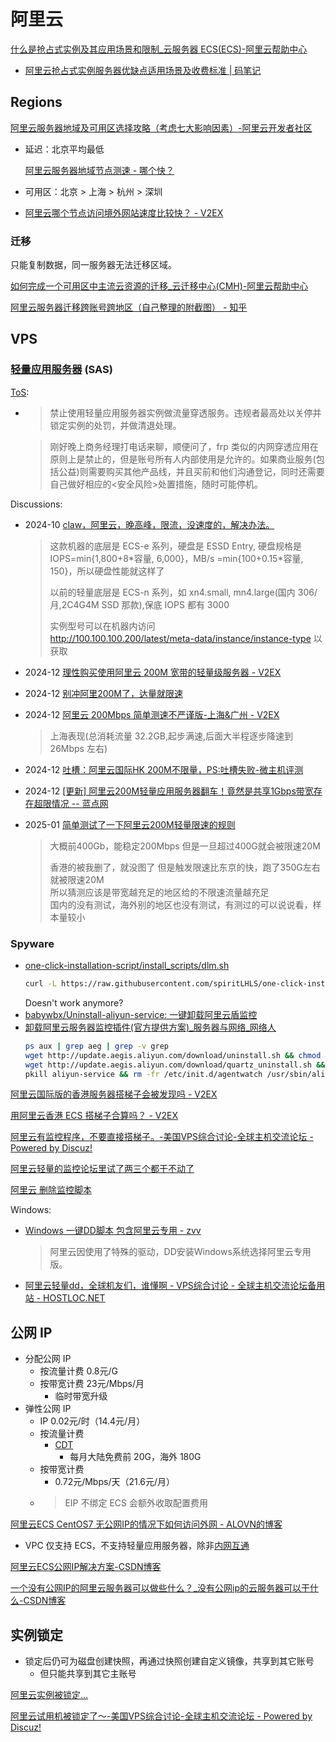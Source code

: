 # 阿里云
[什么是抢占式实例及其应用场景和限制\_云服务器 ECS(ECS)-阿里云帮助中心](https://help.aliyun.com/zh/ecs/user-guide/overview-4)
- [阿里云抢占式实例服务器优缺点适用场景及收费标准 | 码笔记](https://www.mabiji.com/aliyun/qiangzhanshi.html)

## Regions
[阿里云服务器地域及可用区选择攻略（考虑七大影响因素）-阿里云开发者社区](https://developer.aliyun.com/article/877665)
- 延迟：北京平均最低

  [阿里云服务器地域节点测速 - 哪个快？](http://aliyun.nagekuai.com/)

- 可用区：北京 > 上海 > 杭州 > 深圳

- [阿里云哪个节点访问境外网站速度比较快？ - V2EX](https://jp.v2ex.com/t/262423)

### 迁移
只能复制数据，同一服务器无法迁移区域。

[如何完成一个可用区中主流云资源的迁移\_云迁移中心(CMH)-阿里云帮助中心](https://help.aliyun.com/zh/cmh/getting-started/alibaba-cloud-cross-region-migration)

[阿里云服务器迁移跨账号跨地区（自己整理的附截图） - 知乎](https://zhuanlan.zhihu.com/p/438744106)

## VPS
### [轻量应用服务器](https://www.aliyun.com/product/swas) (SAS)
[ToS](https://help.aliyun.com/zh/simple-application-server/product-overview/usage-notes):
- > 禁止使用轻量应用服务器实例做流量穿透服务。违规者最高处以关停并锁定实例的处罚，并做清退处理。

  > 刚好晚上商务经理打电话来聊，顺便问了，frp 类似的内网穿透应用在原则上是禁止的，但是账号所有人内部使用是允许的。如果商业服务(包括公益)则需要购买其他产品线，并且买前和他们沟通登记，同时还需要自己做好相应的<安全风险>处置措施，随时可能停机。

Discussions:
- 2024-10 [claw，阿里云，晚高峰，限流，没速度的，解决办法。](https://www.nodeseek.com/post-184914-1)

  > 这款机器的底层是 ECS-e 系列，硬盘是 ESSD Entry, 硬盘规格是 IOPS=min{1,800+8\*容量, 6,000}，MB/s =min{100+0.15\*容量, 150}，所以硬盘性能就这样了
  > 
  > 以前的轻量底层是 ECS-n 系列，如 xn4.small, mn4.large(国内 306/月,2C4G4M SSD 那款),保底 IOPS 都有 3000
  > 
  > 实例型号可以在机器内访问  
  > http://100.100.100.200/latest/meta-data/instance/instance-type
  > 以获取
- 2024-12 [理性购买使用阿里云 200M 宽带的轻量级服务器 - V2EX](https://v2ex.com/t/1100927)
- 2024-12 [别冲阿里200M了，达量就限速](https://www.nodeseek.com/post-229026-1)
- 2024-12 [阿里云 200Mbps 简单测速不严谨版-上海&广州 - V2EX](https://v2ex.com/t/1100674)

  > 上海表现(总消耗流量 32.2GB,起步满速,后面大半程逐步降速到 26Mbps 左右)
- 2024-12 [吐槽：阿里云国际HK 200M不限量，PS:吐槽失败-微主机评测](https://www.vpsv.net/2024/12/31/%E5%90%90%E6%A7%BD%EF%BC%9A%E9%98%BF%E9%87%8C%E4%BA%91%E5%9B%BD%E9%99%85hk-200m%E4%B8%8D%E9%99%90%E9%87%8F%EF%BC%8Cps%E5%90%90%E6%A7%BD%E5%A4%B1%E8%B4%A5/)
- 2024-12 [\[更新\] 阿里云200M轻量应用服务器翻车！竟然是共享1Gbps带宽存在超限情况 -- 蓝点网](https://www.landiannews.com/archives/107317.html)
- 2025-01 [简单测试了一下阿里云200M轻量限速的规则](https://www.nodeseek.com/post-243119-1)

  > 大概前400Gb，能稳定200Mbps 但是一旦超过400G就会被限速20M
  > 
  > 香港的被我删了，就没图了 但是触发限速比东京的快，跑了350G左右就被限速20M  
  > 所以猜测应该是带宽越充足的地区给的不限速流量越充足  
  > 国内的没有测试，海外别的地区也没有测试，有测过的可以说说看，样本量较小

### Spyware
- [one-click-installation-script/install\_scripts/dlm.sh](https://github.com/spiritLHLS/one-click-installation-script/blob/main/install_scripts/dlm.sh)
  ```sh
  curl -L https://raw.githubusercontent.com/spiritLHLS/one-click-installation-script/main/install_scripts/dlm.sh -o dlm.sh && chmod +x dlm.sh && bash dlm.sh
  ```
  Doesn't work anymore?
- [babywbx/Uninstall-aliyun-service: 一键卸载阿里云盾监控](https://github.com/babywbx/Uninstall-aliyun-service)
- [卸载阿里云服务器监控插件(官方提供方案)\_服务器与网络\_网络人](https://www.55mx.com/post/235)
  ```sh
  ps aux | grep aeg | grep -v grep
  wget http://update.aegis.aliyun.com/download/uninstall.sh && chmod +x uninstall.sh && ./uninstall.sh
  wget http://update.aegis.aliyun.com/download/quartz_uninstall.sh && chmod +x quartz_uninstall.sh && ./quartz_uninstall.sh
  pkill aliyun-service && rm -fr /etc/init.d/agentwatch /usr/sbin/aliyun-service && rm -rf /usr/local/aegis*
  ```

[阿里云国际版的香港服务器搭梯子会被发现吗 - V2EX](https://v2ex.com/t/845153)

[用阿里云香港 ECS 搭梯子合算吗？ - V2EX](https://v2ex.com/t/533407)

[阿里云有监控程序，不要直接搭梯子。-美国VPS综合讨论-全球主机交流论坛 - Powered by Discuz!](https://hostloc.com/thread-379734-1-1.html)

[阿里云轻量的监控论坛里试了两三个都干不动了](https://www.nodeseek.com/post-153945-1)

[阿里云 删除监控脚本](https://www.nodeseek.com/post-110037-1)

Windows:
- [Windows 一键DD脚本 包含阿里云专用 - zvv](https://zvv.me/z/2100.html)

  > 阿里云因使用了特殊的驱动，DD安装Windows系统选择阿里云专用版。
- [阿里云轻量dd，全球机友们，谁懂啊 - VPS综合讨论 - 全球主机交流论坛备用站 - HOSTLOC.NET](https://www.hostloc.net/thread-261532-1-1.html)

## 公网 IP
- 分配公网 IP
  - 按流量计费 0.8元/G
  - 按带宽计费 23元/Mbps/月
    - 临时带宽升级
- 弹性公网 IP
  - IP 0.02元/时（14.4元/月）
  - 按流量计费
    - [CDT](https://help.aliyun.com/zh/cdt/product-overview/what-is-cdt/)
      - 每月大陆免费前 20G，海外 180G
  - 按带宽计费
    - 0.72元/Mbps/天（21.6元/月）
  - > EIP 不绑定 ECS 会额外收取配置费用

[阿里云ECS CentOS7 无公网IP的情况下如何访问外网 - ALOVN的博客](https://blog.alovn.cn/2020/05/22/aliyun-ecs-connect-network/)
- VPC 仅支持 ECS，不支持轻量应用服务器，除非[内网互通](https://help.aliyun.com/zh/simple-application-server/user-guide/manage-service-interconnection)

[阿里云ECS公网IP解决方案-CSDN博客](https://blog.csdn.net/lisan9/article/details/106610145)

[一个没有公网IP的阿里云服务器可以做些什么？\_没有公网ip的云服务器可以干什么-CSDN博客](https://blog.csdn.net/m0_56123932/article/details/114826257)

## 实例锁定
- 锁定后仍可为磁盘创建快照，再通过快照创建自定义镜像，共享到其它账号
  - 但只能共享到其它主账号

[阿里云实例被锁定...](https://www.nodeseek.com/post-260947-1)

[阿里云试用机被锁定了～-美国VPS综合讨论-全球主机交流论坛 - Powered by Discuz!](https://hostloc.com/thread-695232-1-1.html)

